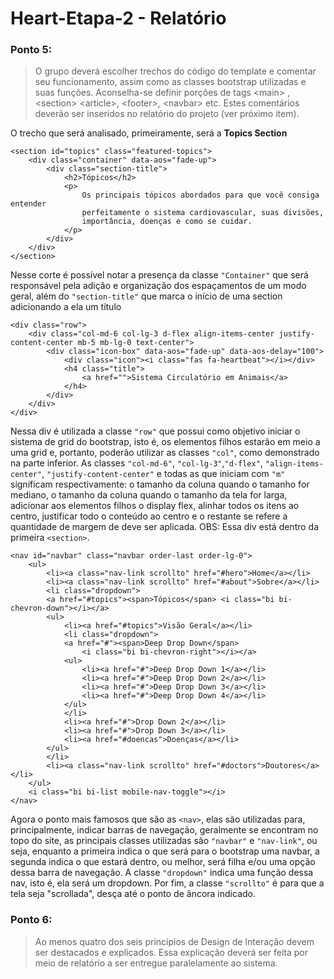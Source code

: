 # Heart-Etapa-2 - Relatório

### Ponto 5:
>O grupo deverá escolher trechos do código do template e comentar seu
funcionamento, assim como as classes bootstrap utilizadas e suas funções.
Aconselha-se definir porções de tags \<main> , \<section> \<article>, \<footer>,
\<navbar> etc. Estes comentários deverão ser inseridos no relatório do projeto (ver
próximo item).

O trecho que será analisado, primeiramente, será a **Topics Section**
``` 
<section id="topics" class="featured-topics">
    <div class="container" data-aos="fade-up">
        <div class="section-title">
            <h2>Tópicos</h2>
            <p>
                Os principais tópicos abordados para que você consiga entender
                perfeitamente o sistema cardiovascular, suas divisões,
                importância, doenças e como se cuidar.
            </p>
        </div>
    </div>
</section>
```
Nesse corte é possível notar a presença da classe `"Container"` que será responsável pela adição e organização dos espaçamentos de um modo geral, além do `"section-title"` que marca o início de uma section adicionando a ela um título

```
<div class="row">
    <div class="col-md-6 col-lg-3 d-flex align-items-center justify-content-center mb-5 mb-lg-0 text-center">
        <div class="icon-box" data-aos="fade-up" data-aos-delay="100">
            <div class="icon"><i class="fas fa-heartbeat"></i></div>
            <h4 class="title">
                <a href="">Sistema Circulatório em Animais</a>
            </h4>
        </div>
    </div>
</div>
```
Nessa div é utilizada a classe `"row"` que possui como objetivo iniciar o sistema de grid do bootstrap, isto é, os elementos filhos estarão em meio a uma grid e, portanto, poderão utilizar as classes `"col"`, como demonstrado na parte inferior. As classes `"col-md-6"`, `"col-lg-3"`,`"d-flex"`, `"align-items-center"`, `"justify-content-center"` e todas as que iniciam com `"m"` significam respectivamente: o tamanho da coluna quando o tamanho for mediano, o tamanho da coluna quando o tamanho da tela for larga, adicionar aos elementos filhos o display flex, alinhar todos os itens ao centro, justificar todo o conteúdo ao centro e o restante se refere a quantidade de margem de deve ser aplicada. OBS: Essa div está dentro da primeira `<section>`.

```
<nav id="navbar" class="navbar order-last order-lg-0">
    <ul>
        <li><a class="nav-link scrollto" href="#hero">Home</a></li>
        <li><a class="nav-link scrollto" href="#about">Sobre</a></li>
        <li class="dropdown">
        <a href="#topics"><span>Tópicos</span> <i class="bi bi-chevron-down"></i></a>
        <ul>
            <li><a href="#topics">Visão Geral</a></li>
            <li class="dropdown">
            <a href="#"><span>Deep Drop Down</span>
                <i class="bi bi-chevron-right"></i></a>
            <ul>
                <li><a href="#">Deep Drop Down 1</a></li>
                <li><a href="#">Deep Drop Down 2</a></li>
                <li><a href="#">Deep Drop Down 3</a></li>
                <li><a href="#">Deep Drop Down 4</a></li>
            </ul>
            </li>
            <li><a href="#">Drop Down 2</a></li>
            <li><a href="#">Drop Down 3</a></li>
            <li><a href="#doencas">Doenças</a></li>
        </ul>
        </li>
        <li><a class="nav-link scrollto" href="#doctors">Doutores</a></li>
    </ul>
    <i class="bi bi-list mobile-nav-toggle"></i>
</nav>
```
Agora o ponto mais famosos que são as `<nav>`, elas são utilizadas para, principalmente, indicar barras de navegação, geralmente se encontram no topo do site, as principais classes utilizadas são `"navbar"` e `"nav-link"`, ou seja, enquanto a primeira indica o que será para o bootstrap uma navbar, a segunda indica o que estará dentro, ou melhor, será filha e/ou uma opção dessa barra de navegação. A classe `"dropdown"` indica uma função dessa nav, isto é, ela será um dropdown. Por fim, a classe `"scrollto"` é para que a tela seja "scrollada", desça até o ponto de âncora indicado.


### Ponto 6:
>Ao menos quatro dos seis princípios de Design de Interação devem ser
destacados e explicados. Essa explicação deverá ser feita por meio de relatório a
ser entregue paralelamente ao sistema.